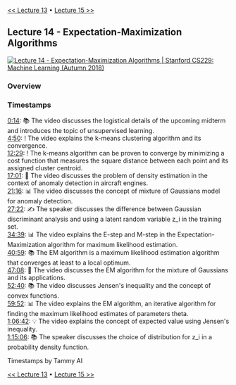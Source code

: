[<< Lecture 13](lecture_13.md) • [Lecture 15 >>](lecture_15.md)
## Lecture 14 - Expectation-Maximization Algorithms

[![Lecture 14 - Expectation-Maximization Algorithms | Stanford CS229: Machine Learning (Autumn 2018)](https://markdown-videos-api.jorgenkh.no/url?url=https%3A%2F%2Fwww.youtube.com%2Fwatch%3Fv%3DrVfZHWTwXSA%26list%3DPLoROMvodv4rMiGQp3WXShtMGgzqpfVfbU%26index%3D14)](https://www.youtube.com/watch?v=rVfZHWTwXSA&list=PLoROMvodv4rMiGQp3WXShtMGgzqpfVfbU&index=14)

### Overview

### Timestamps
  
[0:14](https://youtu.be/rVfZHWTwXSA?si=3yjVlqfyWcmdTdSf&t=14): 📚 The video discusses the logistical details of the upcoming midterm and introduces the topic of unsupervised learning.  
[4:50](https://youtu.be/rVfZHWTwXSA?si=3yjVlqfyWcmdTdSf&t=290): ! The video explains the k-means clustering algorithm and its convergence.  
[12:29](https://youtu.be/rVfZHWTwXSA?si=3yjVlqfyWcmdTdSf&t=749): ! The k-means algorithm can be proven to converge by minimizing a cost function that measures the square distance between each point and its assigned cluster centroid.  
[17:01](https://youtu.be/rVfZHWTwXSA?si=3yjVlqfyWcmdTdSf&t=1021): 🔧 The video discusses the problem of density estimation in the context of anomaly detection in aircraft engines.  
[21:16](https://youtu.be/rVfZHWTwXSA?si=3yjVlqfyWcmdTdSf&t=1276): 📊 The video discusses the concept of mixture of Gaussians model for anomaly detection.  
[27:22](https://youtu.be/rVfZHWTwXSA?si=3yjVlqfyWcmdTdSf&t=1642): ✍️ The speaker discusses the difference between Gaussian discriminant analysis and using a latent random variable z_i in the training set.  
[34:39](https://youtu.be/rVfZHWTwXSA?si=3yjVlqfyWcmdTdSf&t=2079): 📊 The video explains the E-step and M-step in the Expectation-Maximization algorithm for maximum likelihood estimation.  
[40:59](https://youtu.be/rVfZHWTwXSA?si=3yjVlqfyWcmdTdSf&t=2459): 📚 The EM algorithm is a maximum likelihood estimation algorithm that converges at least to a local optimum.  
[47:08](https://youtu.be/rVfZHWTwXSA?si=3yjVlqfyWcmdTdSf&t=2828): 🎥 The video discusses the EM algorithm for the mixture of Gaussians and its applications.  
[52:40](https://youtu.be/rVfZHWTwXSA?si=3yjVlqfyWcmdTdSf&t=3160): 📚 The video discusses Jensen's inequality and the concept of convex functions.  
[59:52](https://youtu.be/rVfZHWTwXSA?si=3yjVlqfyWcmdTdSf&t=3592): 📊 The video explains the EM algorithm, an iterative algorithm for finding the maximum likelihood estimates of parameters theta.  
[1:06:42](https://youtu.be/rVfZHWTwXSA?si=3yjVlqfyWcmdTdSf&t=4002): 💡 The video explains the concept of expected value using Jensen's inequality.  
[1:15:06](https://youtu.be/rVfZHWTwXSA?si=3yjVlqfyWcmdTdSf&t=4506): 📚 The speaker discusses the choice of distribution for z_i in a probability density function.  

Timestamps by Tammy AI

[<< Lecture 13](lecture_13.md) • [Lecture 15 >>](lecture_15.md)